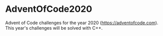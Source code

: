 # AdventOfCode2020
Advent of Code challenges for the year 2020 (https://adventofcode.com). This year's challenges will be solved with C++.
